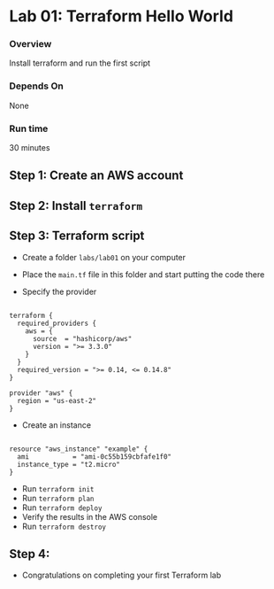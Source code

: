 # Lab 01: Terraform Hello World

### Overview
Install terraform and run the first script

### Depends On
None

### Run time
30 minutes

## Step 1: Create an AWS account
## Step 2: Install `terraform`
## Step 3: Terraform script

* Create a folder `labs/lab01` on your computer
* Place the `main.tf` file in this folder and start putting the code there

* Specify the provider

```hcl-terraform

terraform {
  required_providers {
    aws = {
      source  = "hashicorp/aws"
      version = ">= 3.3.0"
    }
  }
  required_version = ">= 0.14, <= 0.14.8"
}

provider "aws" {
  region = "us-east-2"
}
```

* Create an instance

```hcl-terraform

resource "aws_instance" "example" {
  ami           = "ami-0c55b159cbfafe1f0"
  instance_type = "t2.micro"
}
```

* Run `terraform init`
* Run `terraform plan`
* Run `terraform deploy`
* Verify the results in the AWS console
* Run `terraform destroy`

## Step 4:
* Congratulations on completing your first Terraform lab